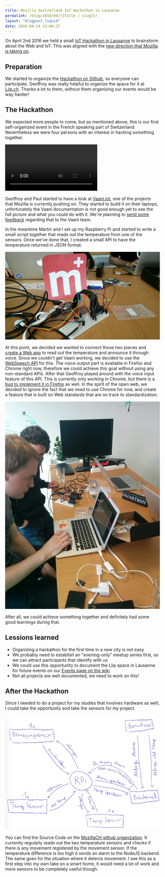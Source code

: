 ```yaml
---
title: Mozilla Switzerland IoT Hackathon in Lausanne
permalink: /blog/2016/04/{{title | slug}}/
layout: "blogpost.liquid"
date: 2016-04-24 13:04:27
---
```


On April 2nd 2016 we held a small [IoT Hackathon in Lausanne](http://www.meetup.com/Mozilla-Meetup-Romandie/events/229797456/) to brainstorm about the Web and IoT. This was aligned with the [new direction that Mozilla is taking on](https://blog.mozilla.org/futurereleases/2016/03/01/update-on-connected-devices/).

## Preparation

We started to organize the [Hackathon on Github](https://github.com/mozillach/participation/issues/12), so everyone can participate. Geoffroy was really helpful to organize the space for it at [Liip.ch](https://www.liip.ch). Thanks a lot to them, without them organizing our events would be way harder!

## The Hackathon
We expected more people to come, but as mentioned above, this is our first self-organized event in the French speaking part of Switzerland. Nevertheless we were four persons with an interest in hacking something together.

<video src="https://fat.gfycat.com/SereneSnappyAuk.webm" controls="controls" width="300" height="150"></video>

Geoffroy and Paul started to have a look at [Vaani.iot](https://github.com/mozilla/vaani.iot), one of the projects that Mozilla is currently pushing on. They started to build it on their laptops, unfortunately the Vaani documentation is not good enough yet to see the full picture and what you could do with it. We're planning to [send some feedback](https://github.com/mozillach/participation/issues/37) regarding that to the Vaani team.

In the meantime Martin and I set up my Raspberry Pi and started to write a small script together that reads out the temperature from one of the sensors. Once we've done that, I created a small API to have the temperature returned in JSON format.

![](/images/2016/04/iot1.jpg)

At this point, we decided we wanted to connect those two pieces and [create a Web app](https://github.com/mozillach/mozilla-iot-hackaton) to read out the temperature and announce it through voice. Since we couldn't get Vaani working, we decided to use the [WebSpeech API](https://developer.mozilla.org/en-US/docs/Web/API/Web_Speech_API) for this. The voice output part is available in Firefox and Chrome right now, therefore we could achieve this goal without using any non-standard APIs. After that Geoffroy played around with the voice input feature of this API. This is currently only working in Chrome, but there is a [bug to implement it in Firefox](https://bugzilla.mozilla.org/show_bug.cgi?id=1248897) as well. In the spirit of the open web, we decided to ignore the fact that we need to use Chrome for now, and create a feature that is built on Web standards that are on track to standardization.

![](/images/2016/04/iot2.jpg)

After all, we could achieve something together and definitely had some good learnings during that.

## Lessions learned

*   Organizing a hackathon for the first time in a new city is not easy
*   We probably need to establish an "evening-only" meetup series first, so we can attract participants that identify with us
*   We could use this opportunity to document the Liip space in Lausanne for future events on our [Events page on the wiki](https://wiki.mozilla.org/Switzerland/Events)
*   Not all projects are well documented, we need to work on this!

## After the Hackathon

Since I needed to do a project for my studies that involves hardware as well, I could take the opportunity and take the sensors for my project.

![](/images/2016/04/iot3.png)

You can find the Source Code on the [MozillaCH github organization](https://github.com/mozillach/raspberry-temp-motion). It currently regularly reads out the two temperature sensors and checks if there is any movement registered by the movement sensor. If the temperature difference is too high it sends an alarm to the NodeJS backend. The same goes for the situation where it detects movement. I see this as a first step into my own take on a smart home, it would need a lot of work and more sensors to be completely useful though.
